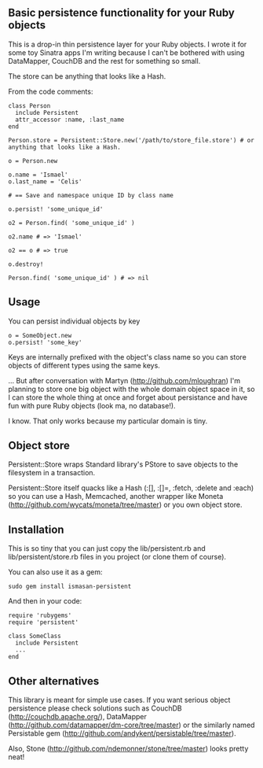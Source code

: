 ## Basic persistence functionality for your Ruby objects

This is a drop-in thin persistence layer for your Ruby objects. I wrote it for some toy Sinatra apps I'm writing because I can't be bothered with using DataMapper, CouchDB and the rest for something so small.

The store can be anything that looks like a Hash.

From the code comments:

    class Person
      include Persistent
      attr_accessor :name, :last_name
    end
    
    Person.store = Persistent::Store.new('/path/to/store_file.store') # or anything that looks like a Hash.
    
    o = Person.new
    
    o.name = 'Ismael'
    o.last_name = 'Celis'
    
    # == Save and namespace unique ID by class name
    
    o.persist! 'some_unique_id'
    
    o2 = Person.find( 'some_unique_id' )
    
    o2.name # => 'Ismael'
    
    o2 == o # => true
    
    o.destroy!

    Person.find( 'some_unique_id' ) # => nil


## Usage

You can persist individual objects by key

    o = SomeObject.new
    o.persist! 'some_key'

Keys are internally prefixed with the object's class name so you can store objects of different types using the same keys.

... But after conversation with Martyn (http://github.com/mloughran) I'm planning to store one big object with the whole domain object space in it, so I can store the whole thing at once and forget about persistance and have fun with pure Ruby objects (look ma, no database!).

I know. That only works because my particular domain is tiny.


## Object store

Persistent::Store wraps Standard library's PStore to save objects to the filesystem in a transaction.

Persistent::Store itself quacks like a Hash (:[], :[]=, :fetch, :delete and :each) so you can use a Hash, Memcached, another wrapper like Moneta (http://github.com/wycats/moneta/tree/master) or you own object store.

## Installation

This is so tiny that you can just copy the lib/persistent.rb and lib/persistent/store.rb files in you project (or clone them of course).

You can also use it as a gem:

    sudo gem install ismasan-persistent

And then in your code:

    require 'rubygems'
    require 'persistent'

    class SomeClass
      include Persistent
      ...
    end

## Other alternatives

This library is meant for simple use cases. If you want serious object persistence please check solutions such as CouchDB (http://couchdb.apache.org/), DataMapper (http://github.com/datamapper/dm-core/tree/master) or the similarly named Persistable gem (http://github.com/andykent/persistable/tree/master).

Also, Stone (http://github.com/ndemonner/stone/tree/master) looks pretty neat!